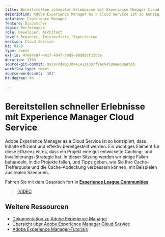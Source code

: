 ```yaml
---
title: Bereitstellen schneller Erlebnisse mit Experience Manager Cloud Service
description: Adobe Experience Manager as a Cloud Service ist so konzipiert, dass Inhalte effizient und effektiv bereitgestellt werden. Ein wichtiges Element für diese Effizienz ist es, dass ein Projekt eine gut entwickelte Caching- und Invalidierungs-Strategie hat. In dieser Sitzung werden wir einige Fallen behandeln, in die Projekte fallen, und Tipps geben, wie Sie Ihre Cache-Trefferquote und die Cache-Abdeckung verbessern können, mit Beispielen aus realen Szenarien.
solution: Experience Manager
feature: Dispatcher
topic: Performance
role: Developer, Architect
level: Beginner, Intermediate, Experienced
version: Cloud Service
kt: 9178
type: Event
exl-id: 47e84e07-441f-4947-a9d9-80d055f32b2e
duration: 1780
source-git-commit: 9a297cda953d4414131657f9ac84580aea0eabeb
workflow-type: tm+mt
source-wordcount: '183'
ht-degree: 4%

---
```


# Bereitstellen schneller Erlebnisse mit Experience Manager Cloud Service

Adobe Experience Manager as a Cloud Service ist so konzipiert, dass Inhalte effizient und effektiv bereitgestellt werden. Ein wichtiges Element für diese Effizienz ist es, dass ein Projekt eine gut entwickelte Caching- und Invalidierungs-Strategie hat. In dieser Sitzung werden wir einige Fallen behandeln, in die Projekte fallen, und Tipps geben, wie Sie Ihre Cache-Trefferquote und die Cache-Abdeckung verbessern können, mit Beispielen aus realen Szenarien.

Fahren Sie mit dem Gespräch fort in **[Experience League Communities](https://adobe.ly/3CUkzoB)**.

>[!VIDEO](https://video.tv.adobe.com/v/337846/?quality=12&learn=on&hidetitle=true)

## Weitere Ressourcen

- [Dokumentation zu Adobe Experience Manager](https://experienceleague.adobe.com/docs/experience-manager-cloud-service.html?lang=de)
- [Übersicht über Adobe Experience Manager Cloud Service](https://experienceleague.adobe.com/docs/experience-manager-cloud-service/overview/home.html?lang=de)
- [Adobe Experience Manager-Tutorials](https://experienceleague.adobe.com/docs/experience-manager-tutorials.html?lang=de)
